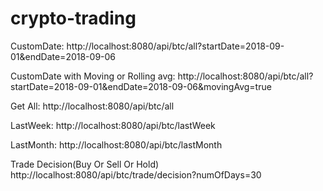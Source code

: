 # crypto-trading

CustomDate:
http://localhost:8080/api/btc/all?startDate=2018-09-01&endDate=2018-09-06

CustomDate with Moving or Rolling avg:
http://localhost:8080/api/btc/all?startDate=2018-09-01&endDate=2018-09-06&movingAvg=true

Get All:
http://localhost:8080/api/btc/all

LastWeek:
http://localhost:8080/api/btc/lastWeek

LastMonth:
http://localhost:8080/api/btc/lastMonth

Trade Decision(Buy Or Sell Or Hold)
http://localhost:8080/api/btc/trade/decision?numOfDays=30
